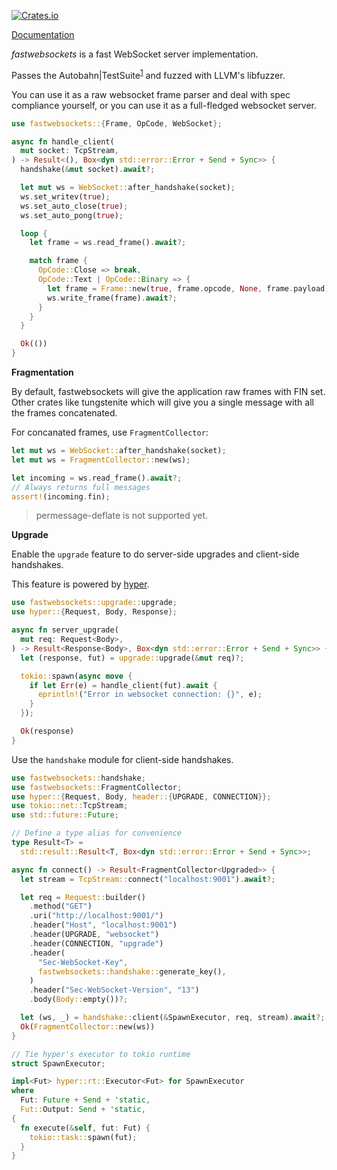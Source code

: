[![Crates.io](https://img.shields.io/crates/v/fastwebsockets.svg)](https://crates.io/crates/fastwebsockets)

[Documentation](https://docs.rs/fastwebsockets)

_fastwebsockets_ is a fast WebSocket server implementation.

Passes the
Autobahn|TestSuite<sup><a href="https://littledivy.github.io/fastwebsockets/servers/">1</a></sup>
and fuzzed with LLVM's libfuzzer.

You can use it as a raw websocket frame parser and deal with spec compliance
yourself, or you can use it as a full-fledged websocket server.

```rust
use fastwebsockets::{Frame, OpCode, WebSocket};

async fn handle_client(
  mut socket: TcpStream,
) -> Result<(), Box<dyn std::error::Error + Send + Sync>> {
  handshake(&mut socket).await?;

  let mut ws = WebSocket::after_handshake(socket);
  ws.set_writev(true);
  ws.set_auto_close(true);
  ws.set_auto_pong(true);

  loop {
    let frame = ws.read_frame().await?;

    match frame {
      OpCode::Close => break,
      OpCode::Text | OpCode::Binary => {
        let frame = Frame::new(true, frame.opcode, None, frame.payload);
        ws.write_frame(frame).await?;
      }
    }
  }

  Ok(())
}
```

**Fragmentation**

By default, fastwebsockets will give the application raw frames with FIN set.
Other crates like tungstenite which will give you a single message with all the
frames concatenated.

For concanated frames, use `FragmentCollector`:

```rust
let mut ws = WebSocket::after_handshake(socket);
let mut ws = FragmentCollector::new(ws);

let incoming = ws.read_frame().await?;
// Always returns full messages
assert!(incoming.fin);
```

> permessage-deflate is not supported yet.

**Upgrade**

Enable the `upgrade` feature to do server-side upgrades and client-side handshakes.

This feature is powered by [hyper](docs.rs/hyper).

```rust
use fastwebsockets::upgrade::upgrade;
use hyper::{Request, Body, Response};

async fn server_upgrade(
  mut req: Request<Body>,
) -> Result<Response<Body>, Box<dyn std::error::Error + Send + Sync>> {
  let (response, fut) = upgrade::upgrade(&mut req)?;

  tokio::spawn(async move {
    if let Err(e) = handle_client(fut).await {
      eprintln!("Error in websocket connection: {}", e);
    }
  });

  Ok(response)
}
```

Use the `handshake` module for client-side handshakes.

```rust
use fastwebsockets::handshake;
use fastwebsockets::FragmentCollector;
use hyper::{Request, Body, header::{UPGRADE, CONNECTION}};
use tokio::net::TcpStream;
use std::future::Future;

// Define a type alias for convenience
type Result<T> =
  std::result::Result<T, Box<dyn std::error::Error + Send + Sync>>;

async fn connect() -> Result<FragmentCollector<Upgraded>> {
  let stream = TcpStream::connect("localhost:9001").await?;

  let req = Request::builder()
    .method("GET")
    .uri("http://localhost:9001/")
    .header("Host", "localhost:9001")
    .header(UPGRADE, "websocket")
    .header(CONNECTION, "upgrade")
    .header(
      "Sec-WebSocket-Key",
      fastwebsockets::handshake::generate_key(),
    )
    .header("Sec-WebSocket-Version", "13")
    .body(Body::empty())?;

  let (ws, _) = handshake::client(&SpawnExecutor, req, stream).await?;
  Ok(FragmentCollector::new(ws))
}

// Tie hyper's executor to tokio runtime
struct SpawnExecutor;

impl<Fut> hyper::rt::Executor<Fut> for SpawnExecutor
where
  Fut: Future + Send + 'static,
  Fut::Output: Send + 'static,
{
  fn execute(&self, fut: Fut) {
    tokio::task::spawn(fut);
  }
}
```
